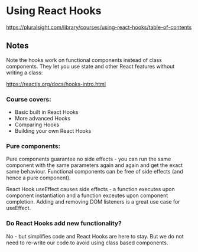 # Using React Hooks
https://pluralsight.com/library/courses/using-react-hooks/table-of-contents

## Notes

Note the hooks work on functional components instead of class components.
They let you use state and other React features without writing a class:

https://reactjs.org/docs/hooks-intro.html

### Course covers:

- Basic built in React Hooks
- More advanced Hooks
- Comparing Hooks
- Building your own React Hooks

### Pure components:

Pure components guarantee no side effects - you can run the same component with the same parameters again and again and get the exact same behaviour.
Functional components can be free of side effects (and hence a pure component).

React Hook useEffect causes side effects - a function executes upon component instantiation and a function exceutes upon component completion.
Adding and removing DOM listeners is a great use case for useEffect.

### Do React Hooks add new functionality?

No - but simplifies code and React Hooks are here to stay.
But we do not need to re-write our code to avoid using class based components.